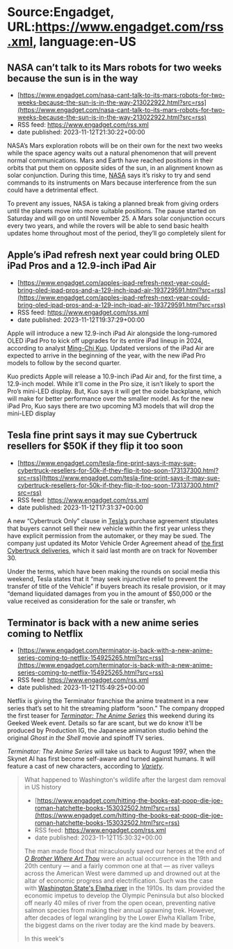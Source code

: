 # Source:Engadget, URL:https://www.engadget.com/rss.xml, language:en-US

## NASA can’t talk to its Mars robots for two weeks because the sun is in the way
 - [https://www.engadget.com/nasa-cant-talk-to-its-mars-robots-for-two-weeks-because-the-sun-is-in-the-way-213022922.html?src=rss](https://www.engadget.com/nasa-cant-talk-to-its-mars-robots-for-two-weeks-because-the-sun-is-in-the-way-213022922.html?src=rss)
 - RSS feed: https://www.engadget.com/rss.xml
 - date published: 2023-11-12T21:30:22+00:00

<p>NASA’s Mars exploration robots will be on their own for the next two weeks while the space agency waits out a natural phenomenon that will prevent normal communications. Mars and Earth have reached positions in their orbits that put them on opposite sides of the sun, in an alignment known as solar conjunction. During this time, <a class="no-affiliate-link" href="https://www.nasa.gov/solar-system/planets/mars/nasas-mars-fleet-will-still-conduct-science-while-lying-low/">NASA</a> says it’s risky to try and send commands to its instruments on Mars because interference from the sun could have a detrimental effect.</p>
<p>To prevent any issues, NASA is taking a planned break from giving orders until the planets move into more suitable positions. The pause started on Saturday and will go on until November 25. A Mars solar conjunction occurs every two years, and while the rovers will be able to send basic health updates home throughout most of the period, they’ll go completely silent for

## Apple’s iPad refresh next year could bring OLED iPad Pros and a 12.9-inch iPad Air
 - [https://www.engadget.com/apples-ipad-refresh-next-year-could-bring-oled-ipad-pros-and-a-129-inch-ipad-air-193729591.html?src=rss](https://www.engadget.com/apples-ipad-refresh-next-year-could-bring-oled-ipad-pros-and-a-129-inch-ipad-air-193729591.html?src=rss)
 - RSS feed: https://www.engadget.com/rss.xml
 - date published: 2023-11-12T19:37:29+00:00

<p>Apple will introduce a new 12.9-inch iPad Air alongside the long-rumored OLED iPad Pro to kick off upgrades for its entire iPad lineup in 2024, according to analyst <a class="no-affiliate-link" href="https://medium.com/@mingchikuo/2024%E5%B9%B4%E6%96%B0%E6%AC%BEipad%E6%A9%9F%E5%9E%8B%E8%88%87%E9%87%8F%E7%94%A2%E6%99%82%E7%A8%8B%E9%A0%90%E6%B8%AC-predictions-for-new-ipad-models-and-production-timeline-in-2024-650a5fc9bbee">Ming-Chi Kuo</a>. Updated versions of the iPad Air are expected to arrive in the beginning of the year, with the new iPad Pro models to follow by the second quarter.</p>
<p>Kuo predicts Apple will release a 10.9-inch iPad Air and, for the first time, a 12.9-inch model. While it’ll come in the Pro size, it isn’t likely to sport the Pro’s mini-LED display. But, Kuo says it will get the oxide backplane, which will make for better performance over the smaller model. As for the new iPad Pro, Kuo says there are two upcoming M3 models that will drop the mini-LED display

## Tesla fine print says it may sue Cybertruck resellers for $50K if they flip it too soon
 - [https://www.engadget.com/tesla-fine-print-says-it-may-sue-cybertruck-resellers-for-50k-if-they-flip-it-too-soon-173137300.html?src=rss](https://www.engadget.com/tesla-fine-print-says-it-may-sue-cybertruck-resellers-for-50k-if-they-flip-it-too-soon-173137300.html?src=rss)
 - RSS feed: https://www.engadget.com/rss.xml
 - date published: 2023-11-12T17:31:37+00:00

<p>A new “Cybertruck Only” clause in <a class="no-affiliate-link" href="https://www.tesla.com/configurator/api/v3/terms?locale=en_US&amp;model=m3&amp;saleType=Sale">Tesla’s</a> purchase agreement stipulates that buyers cannot sell their new vehicle within the first year unless they have explicit permission from the automaker, or they may be sued. The company just updated its Motor Vehicle Order Agreement ahead of <a class="no-affiliate-link" href="https://www.engadget.com/tesla-begins-cybertruck-deliveries-on-november-30-210430697.html">the first Cybertruck deliveries</a>, which it said last month are on track for November 30.</p>
<p>Under the terms, which have been making the rounds on social media this weekend, Tesla states that it “may seek injunctive relief to prevent the transfer of title of the Vehicle” if buyers breach its resale provision, or it may “demand liquidated damages from you in the amount of $50,000 or the value received as consideration for the sale or transfer, wh

## Terminator is back with a new anime series coming to Netflix
 - [https://www.engadget.com/terminator-is-back-with-a-new-anime-series-coming-to-netflix-154925265.html?src=rss](https://www.engadget.com/terminator-is-back-with-a-new-anime-series-coming-to-netflix-154925265.html?src=rss)
 - RSS feed: https://www.engadget.com/rss.xml
 - date published: 2023-11-12T15:49:25+00:00

<p>Netflix is giving the Terminator franchise the anime treatment in a new series that’s set to hit the streaming platform “soon.” The company dropped the first teaser for <a class="no-affiliate-link" href="https://www.youtube.com/watch?v=KedFX1pn2kA"><em>Terminator: The Anime Series</em></a><em>&nbsp;</em>this weekend during its Geeked Week event. Details so far are scant, but we do know it’ll be produced by Production IG, the Japanese animation studio behind the original <em>Ghost in the Shell</em> movie and spinoff TV series.</p>
<p><em>Terminator: The Anime Series </em>will take us back to August 1997, when the Skynet AI has first become self-aware and turned against humans. It will feature a cast of new characters, according to <a href="https://variety.com/2023/film/news/terminator-animated-series-netflix-1235781459/"><em><ins>Variety</ins></em></a>.&nbsp;</p>
<span id="end-legacy-contents"></span><div id="b11864d524c2455aa85d82c5f49237dd"><blockquote class="twitter-tweet"><p di

## What happened to Washington's wildlife after the largest dam removal in US history
 - [https://www.engadget.com/hitting-the-books-eat-poop-die-joe-roman-hatchette-books-153032502.html?src=rss](https://www.engadget.com/hitting-the-books-eat-poop-die-joe-roman-hatchette-books-153032502.html?src=rss)
 - RSS feed: https://www.engadget.com/rss.xml
 - date published: 2023-11-12T15:30:32+00:00

<p>The man made flood that miraculously saved our heroes at the end of <a href="https://www.youtube.com/watch?v=aYAG5cjvC9g"><em>O Brother Where Art Thou</em></a> were an actual occurrence in the 19th and 20th century — and a fairly common one at that — as river valleys across the American West were dammed up and drowned out at the altar of economic progress and electrification. Such was the case with <a href="https://www.nps.gov/olym/learn/nature/elwha-ecosystem-restoration.htm#:~:text=After%20two%20decades%20of%20planning,Strait%20of%20Juan%20de%20Fuca.">Washington State's Elwha river</a> in the 1910s. Its dam provided the economic impetus to develop the Olympic Peninsula but also blocked off nearly 40 miles of river from the open ocean, preventing native salmon species from making their annual spawning trek. However, after decades of legal wrangling by the Lower Elwha Klallam Tribe, the biggest dams on the river today are the kind made by beavers.&nbsp;</p>
<p>In this week's <a hr

